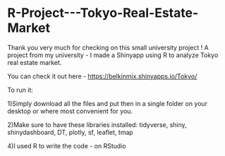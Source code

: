 # R-Project---Tokyo-Real-Estate-Market
Thank you very much for checking on this small university project !
A project from my university - I made a Shinyapp using R to analyze Tokyo real estate market.

You can check it out here - https://belkinmix.shinyapps.io/Tokyo/ 

To run it: 

1)Simply download all the files and put then in a single folder on your desktop or where most convenient for you.

2)Make sure to have these libraries installed: tidyverse, shiny, shinydashboard, DT, plotly, sf, leaflet, tmap

4)I used R to write the code - on RStudio



